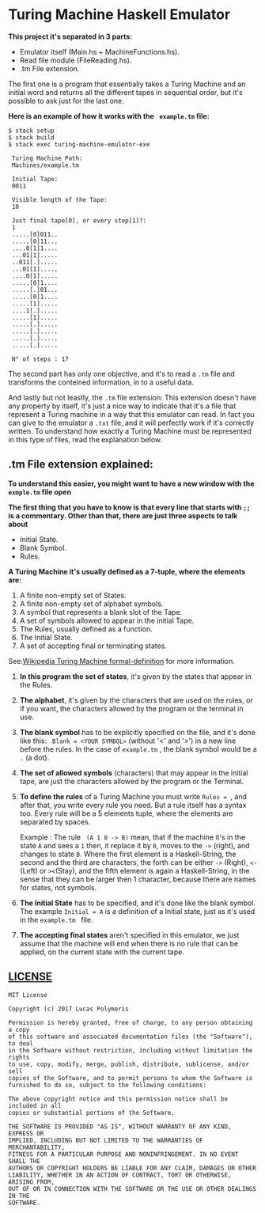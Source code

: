# Turing Machine Haskell Emulator

**This project it's separated in 3 parts:**

*   Emulator itself (Main.hs + MachineFunctions.hs).
*   Read file module (FileReading.hs).
*   .tm File extension.

The first one is a program that essentially takes a Turing Machine and an
initial word and returns all the different tapes in sequential order, but it's
possible to ask just for the last one.

**Here is an example of how it works with the ``` example.tm``` file:**
```
$ stack setup
$ stack build
$ stack exec turing-machine-emulator-exe

 Turing Machine Path:
 Machines/example.tm

 Initial Tape:
 0011

 Visible length of the Tape:
 10

 Just final tape[0], or every step[1]?:
 1
 .....[0]011..
 .....[0]11...
 ....0[1]1....
 ...01[1].....
 ..011[.].....
 ...01[1].....
 ....0[1].....
 .....[0]1....
 .....[.]01...
 .....[0]1....
 .....[1].....
 ....1[.].....
 .....[1].....
 .....[.].....
 .....[.].....
 .....[.].....
 .....[.].....

 N° of steps : 17
```

The second part has only one objective, and it's to read a ```.tm``` file and
transforms the conteined information, in to a useful data.

And lastly but not leastly, the ```.tm``` file extension: This extension doesn't
have any property by itself, it's just a nice way to indicate that it's a file
that represent a Turing machine in a way that this emulator can read. In fact
you can give to the emulator a ```.txt``` file, and it will perfectly work if
it's correctly written.  To understand how exactly a Turing Machine must be
represented in this type of files, read the explanation below.

## .tm File extension explained:

**To understand this easier, you might want to have a new window with
the ```exmple.tm``` file open**

**The first thing that you have to know is that every line that starts with
```;;``` is a commentary. Other than that, there are just three aspects to talk
about**
-   Initial State.
-   Blank Symbol.
-   Rules.

**A Turing Machine it's usually defined as a 7-tuple, where the elements are:**
 1. A finite non-empty set of States.
 2. A finite non-empty set of alphabet symbols.
 3. A symbol that represents a blank slot of the Tape.
 4. A set of symbols allowed to appear in the initial Tape.
 5. The Rules, usually defined as a function.
 6. The Initial State.
 7. A set of accepting final or terminating states.

See:[Wikipedia Turing Machine formal-definition](https://en.wikipedia.org/wiki/Turing_machine#Formal_definition)
for more information.

1.  **In this program the set of states**, it's given by the states that appear
    in the Rules.

2.  **The alphabet**, it's given by the characters that are used on the rules,
    or if you want, the characters allowed by the program or the terminal in
    use.

3.  **The blank symbol** has to be explicitly specified on the file, and it's
    done like this: ``` Blank = <YOUR SYMBOL>``` (without '<' and '>') in a new
    line before the rules. In the case of ``` example.tm ``` , the blank symbol
    would be a ```.``` (a dot).

4.  **The set of allowed symbols** (characters) that may appear in the initial
    tape, are just the characters allowed by the program or the Terminal.

5.  **To define the rules** of a Turing Machine you must write ```Rules = ```,
    and after that, you write every rule you need. But a rule itself has a
    syntax too.   Every rule will be a 5 elements tuple, where the elements are
    separated by spaces.

    Example :  The rule ``` (A 1 0 -> B)``` mean, that if the machine it's in the
    state ```A``` and sees a ```1``` then, it replace it by ```0```, moves to
    the ```->``` (right), and changes to state ```B```.  Where the first element
    is a Haskell-String, the second and the third are characters, the forth can
    be either ``` -> ``` (Right), ```<-``` (Left) or ```><```(Stay), and the
    fifth element is again a Haskell-String, in the sense that they can be
    larger then 1 character, because there are names for states, not symbols.

6.  **The Initial State** has to be specified, and it's done like the blank
    symbol. The example ```Initial = A``` is a definition of a Initial state,
    just as it's used in the ```example.tm ``` file.

7.  **The accepting final states** aren't specified in this emulator, we just
    assume that the machine will end when there is no rule that can be applied,
    on the current state with the current tape.

## [LICENSE](https://github.com/Average-user/Turing-Machine-Emulator/blob/master/LICENSE)
```
MIT License

Copyright (c) 2017 Lucas Polymeris

Permission is hereby granted, free of charge, to any person obtaining a copy
of this software and associated documentation files (the "Software"), to deal
in the Software without restriction, including without limitation the rights
to use, copy, modify, merge, publish, distribute, sublicense, and/or sell
copies of the Software, and to permit persons to whom the Software is
furnished to do so, subject to the following conditions:

The above copyright notice and this permission notice shall be included in all
copies or substantial portions of the Software.

THE SOFTWARE IS PROVIDED "AS IS", WITHOUT WARRANTY OF ANY KIND, EXPRESS OR
IMPLIED, INCLUDING BUT NOT LIMITED TO THE WARRANTIES OF MERCHANTABILITY,
FITNESS FOR A PARTICULAR PURPOSE AND NONINFRINGEMENT. IN NO EVENT SHALL THE
AUTHORS OR COPYRIGHT HOLDERS BE LIABLE FOR ANY CLAIM, DAMAGES OR OTHER
LIABILITY, WHETHER IN AN ACTION OF CONTRACT, TORT OR OTHERWISE, ARISING FROM,
OUT OF OR IN CONNECTION WITH THE SOFTWARE OR THE USE OR OTHER DEALINGS IN THE
SOFTWARE.
```

